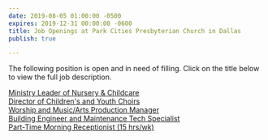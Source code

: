 ```yaml
---
date: 2019-08-05 01:00:00 -0500
expires: 2019-12-31 00:00:00 -0600
title: Job Openings at Park Cities Presbyterian Church in Dallas
publish: true

---
```

The following position is open and in need of filling. Click on the title below to view the full job description.

[Ministry Leader of Nursery & Childcare](https://jobsatpcpc.org/job-description/213/ "Ministry Leader of Nursery & Childcare")  
[Director of Children's and Youth Choirs](https://jobsatpcpc.org/job-description/211/ "Director of Children's and Youth Choirs")  
[Worship and Music/Arts Production Manager](https://jobsatpcpc.org/job-description/209/ "Worship and Music/Arts Production Manager")  
[Building Engineer and Maintenance Tech Specialist](https://jobsatpcpc.org/job-description/212/ "Building Engineer and Maintenance Tech Specialist")  
[Part-Time Morning Receptionist (15 hrs/wk)](https://www.jobsatpcpc.org/job-description/217/ "Part-Time Morning Receptionist (15 hrs/wk)")
